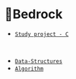 # 🗻Bedrock

- [`Study project - C`](https://github.com/K-Lunatic/Bedrock/tree/Default/Study_project-C)
<br>

- [`Data-Structures`](https://github.com/K-Lunatic)
- [`Algorithm`](https://github.com/K-Lunatic)
